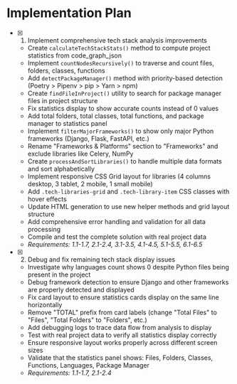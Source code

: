 # Implementation Plan

- [x] 1. Implement comprehensive tech stack analysis improvements

  - Create `calculateTechStackStats()` method to compute project statistics from code_graph_json
  - Implement `countNodesRecursively()` to traverse and count files, folders, classes, functions
  - Add `detectPackageManager()` method with priority-based detection (Poetry > Pipenv > pip > Yarn > npm)
  - Create `findFileInProject()` utility to search for package manager files in project structure
  - Fix statistics display to show accurate counts instead of 0 values
  - Add total folders, total classes, total functions, and package manager to statistics panel
  - Implement `filterMajorFrameworks()` to show only major Python frameworks (Django, Flask, FastAPI, etc.)
  - Rename "Frameworks & Platforms" section to "Frameworks" and exclude libraries like Celery, NumPy
  - Create `processAndSortLibraries()` to handle multiple data formats and sort alphabetically
  - Implement responsive CSS Grid layout for libraries (4 columns desktop, 3 tablet, 2 mobile, 1 small mobile)
  - Add `.tech-libraries-grid` and `.tech-library-item` CSS classes with hover effects
  - Update HTML generation to use new helper methods and grid layout structure
  - Add comprehensive error handling and validation for all data processing
  - Compile and test the complete solution with real project data
  - _Requirements: 1.1-1.7, 2.1-2.4, 3.1-3.5, 4.1-4.5, 5.1-5.5, 6.1-6.5_

- [x] 2. Debug and fix remaining tech stack display issues
  - Investigate why languages count shows 0 despite Python files being present in the project
  - Debug framework detection to ensure Django and other frameworks are properly detected and displayed
  - Fix card layout to ensure statistics cards display on the same line horizontally
  - Remove "TOTAL" prefix from card labels (change "Total Files" to "Files", "Total Folders" to "Folders", etc.)
  - Add debugging logs to trace data flow from analysis to display
  - Test with real project data to verify all statistics display correctly
  - Ensure responsive layout works properly across different screen sizes
  - Validate that the statistics panel shows: Files, Folders, Classes, Functions, Languages, Package Manager
  - _Requirements: 1.1-1.7, 2.1-2.4_
